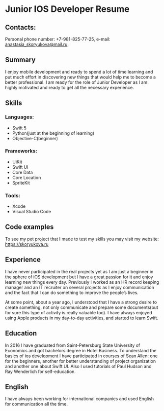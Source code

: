 # Junior IOS Developer Resume
 ## Contacts: 
 Personal phone number: +7-981-825-77-25, e-mail: anastasia_skoryukova@mail.ru. 
 ## Summary
 I enjoy mobile development and ready to spend a lot of time learning and put much effort in discovering new things that would help me to become a better professional. I am ready for the role of Junior Developer as I am highly motivated and ready to get all the necessary experience. 
 ## Skills
 ### Languages:
 * Swift 5
 * Python(just at the beginning of learning)
 * Objective-C(beginner)
 ### Frameworks:
 * UiKit
 * Swift UI
 * Core Data
 * Core Location
 * SpriteKit
 ### Tools:
 * Xcode
 * Visual Studio Code
 ## Code examples
To see my pet project that I made to test my skills you may visit my website: https://skoryukova.ru
## Experience
I have never participated in the real projects yet as I am just a beginner in the sphere of iOS development but I have a great passion for it and enjoy learning new things every day. Previously I worked as an HR record keeping manager and an IT recruiter on several projects as I enjoy communication and the fact that I can do something to improve the people’s lives. 

At some point, about a year ago, I understood that I have a strong desire to create something, not only communicate and prepare some documents(but for sure this type of activity is really valuable too). I have always enjoyed using Apple products in my day-to-day activities, and started to learn Swift. 
## Education
In 2016 I have graduated from Saint-Petersburg State University of Economics and got bachelors degree in Hotel Business. To understand the basics of ios development I have participated in courses of Sean Allen: one for the beginners, another for better understanding of project organization and another one about Swift UI. Also I used tutorials of Paul Hudson and Ray Wenderlich for self-education.
## English
I have always been working for international companies and used English for communication all the time. 
